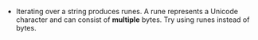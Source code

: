 - Iterating over a string produces runes. A rune represents a Unicode character and can consist of **multiple** bytes. Try using runes instead of bytes.
